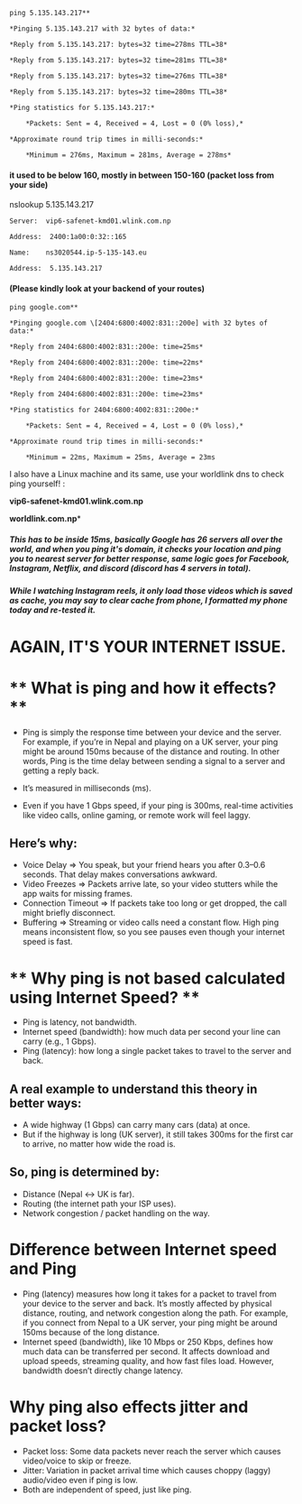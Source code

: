 ```
ping 5.135.143.217**

*Pinging 5.135.143.217 with 32 bytes of data:*

*Reply from 5.135.143.217: bytes=32 time=278ms TTL=38*

*Reply from 5.135.143.217: bytes=32 time=281ms TTL=38*

*Reply from 5.135.143.217: bytes=32 time=276ms TTL=38*

*Reply from 5.135.143.217: bytes=32 time=280ms TTL=38*

*Ping statistics for 5.135.143.217:*

    *Packets: Sent = 4, Received = 4, Lost = 0 (0% loss),*

*Approximate round trip times in milli-seconds:*

    *Minimum = 276ms, Maximum = 281ms, Average = 278ms*
```

#### **it used to be below 160, mostly in between 150-160 (packet loss from your side)**
nslookup 5.135.143.217

```
Server:  vip6-safenet-kmd01.wlink.com.np

Address:  2400:1a00:0:32::165

Name:    ns3020544.ip-5-135-143.eu

Address:  5.135.143.217
```

#### **(Please kindly look at your backend of your routes)**

```
ping google.com**

*Pinging google.com \[2404:6800:4002:831::200e] with 32 bytes of data:*

*Reply from 2404:6800:4002:831::200e: time=25ms*

*Reply from 2404:6800:4002:831::200e: time=22ms*

*Reply from 2404:6800:4002:831::200e: time=23ms*

*Reply from 2404:6800:4002:831::200e: time=23ms*

*Ping statistics for 2404:6800:4002:831::200e:*

    *Packets: Sent = 4, Received = 4, Lost = 0 (0% loss),*

*Approximate round trip times in milli-seconds:*

    *Minimum = 22ms, Maximum = 25ms, Average = 23ms
```


I also have a Linux machine and its same, use your worldlink dns to check ping yourself! : 

**vip6-safenet-kmd01.wlink.com.np**

**worldlink.com.np***


##### ***This has to be inside 15ms, basically Google has 26 servers all over the world, and when you ping it's domain, it checks your location and ping you to nearest server for better response, same logic goes for Facebook, Instagram, Netflix, and discord (discord has 4 servers in total).***


##### **While I watching Instagram reels, it only load those videos which is saved as cache, you may say to clear cache from phone, I formatted my phone today and re-tested it.**

# **AGAIN, IT'S YOUR INTERNET ISSUE.** 

# ** What is ping and how it effects?**
- Ping is simply the response time between your device and the server. For example, if you’re in Nepal and playing on a UK server, your ping might be around 150ms because of the distance and routing. In other words, Ping is the time delay between sending a signal to a server and getting a reply back.
- It’s measured in milliseconds (ms).

- Even if you have 1 Gbps speed, if your ping is 300ms, real-time activities like video calls, online gaming, or remote work will feel laggy.
## Here’s why:
- Voice Delay => You speak, but your friend hears you after 0.3–0.6 seconds. That delay makes conversations awkward.
- Video Freezes => Packets arrive late, so your video stutters while the app waits for missing frames.
- Connection Timeout => If packets take too long or get dropped, the call might briefly disconnect.
- Buffering => Streaming or video calls need a constant flow. High ping means inconsistent flow, so you see pauses even though your internet speed is fast.

# ** Why ping is not based calculated using Internet Speed? **
- Ping is latency, not bandwidth.
- Internet speed (bandwidth): how much data per second your line can carry (e.g., 1 Gbps).
- Ping (latency): how long a single packet takes to travel to the server and back.
## A real example to understand this theory in better ways:

- A wide highway (1 Gbps) can carry many cars (data) at once.
- But if the highway is long (UK server), it still takes 300ms for the first car to arrive, no matter how wide the road is.

## So, ping is determined by:
- Distance (Nepal ↔ UK is far).
- Routing (the internet path your ISP uses).
- Network congestion / packet handling on the way.

# **Difference between Internet speed and Ping**
- Ping (latency) measures how long it takes for a packet to travel from your device to the server and back. It’s mostly affected by physical distance, routing, and network congestion along the path. For example, if you connect from Nepal to a UK server, your ping might be around 150ms because of the long distance.
- Internet speed (bandwidth), like 10 Mbps or 250 Kbps, defines how much data can be transferred per second. It affects download and upload speeds, streaming quality, and how fast files load. However, bandwidth doesn’t directly change latency.


# **Why ping also effects jitter and packet loss?**
- Packet loss: Some data packets never reach the server which causes video/voice to skip or freeze.
- Jitter: Variation in packet arrival time which causes choppy (laggy) audio/video even if ping is low.
- Both are independent of speed, just like ping.



